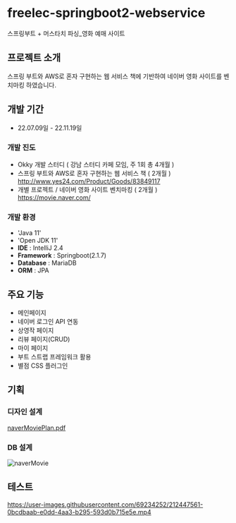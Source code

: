 # freelec-springboot2-webservice
스프링부트 + 머스타치 파싱_영화 예매 사이트


## 프로젝트 소개
스프링 부트와 AWS로 혼자 구현하는 웹 서비스 책에 기반하여
네이버 영화 사이트를 벤치마킹 하였습니다.


## 개발 기간 
* 22.07.09일 - 22.11.19일


### 개발 진도 
 - Okky 개발 스터디 ( 강남 스터디 카페 모임, 주 1회 총 4개월 ) 
 - 스프링 부트와 AWS로 혼자 구현하는 웹 서비스 책 ( 2개월 ) <http://www.yes24.com/Product/Goods/83849117>
 - 개별 프로젝트 / 네이버 영화 사이트 벤치마킹 ( 2개월 ) <https://movie.naver.com/>

 
### 개발 환경
 - 'Java 11'
 - 'Open JDK 11'
 - **IDE** : IntelliJ 2.4
 - **Framework** : Springboot(2.1.7)
 - **Database** : MariaDB 
 - **ORM** : JPA 
 
 
 ## 주요 기능
 - 메인페이지
 - 네이버 로그인 API 연동
 - 상영작 페이지
 - 리뷰 페이지(CRUD)
 - 마이 페이지
 - 부트 스트랩 프레임워크 활용
 - 별점 CSS 플러그인
 
 
 ## 기획
 
 
 ### 디자인 설계
 [naverMoviePlan.pdf](https://github.com/igbar91/freelec-springboot2-webservice/files/10416291/naverMoviePlan.pdf)
 
 ### DB 설계
 ![naverMovie](https://user-images.githubusercontent.com/69234252/212443669-18ebf572-f9cc-4b48-89b7-f7b9a44872f7.png)
 
 ## 테스트
 https://user-images.githubusercontent.com/69234252/212447561-0bcdbaab-e0dd-4aa3-b295-593d0b715e5e.mp4
 
 
 
 
 
 
